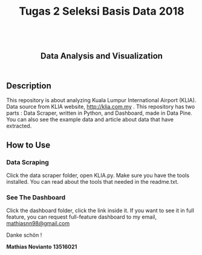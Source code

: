 <h1 align="center">
  <br>
  Tugas 2 Seleksi Basis Data 2018
  <br>
  <br>
</h1>

<h2 align="center">
  <br>
  Data Analysis and Visualization
  <br>
  <br>
</h2>

## Description

This repository is about analyzing Kuala Lumpur International Airport (KLIA). Data source from KLIA website, http://klia.com.my . This repository has two parts : Data Scraper, written in Python, and Dashboard, made in Data Pine. You can also see the example data and article about data that have extracted.

## How to Use
### Data Scraping
Click the data scraper folder, open KLIA.py. Make sure you have the tools installed. You can read about the tools that needed in the readme.txt.

### See The Dashboard
Click the dashboard folder, click the link inside it. If you want to see it in full feature, you can request full-feature dashboard to my email, mathiasnn98@gmail.com

Danke schön !

__Mathias Novianto__
__13516021__

